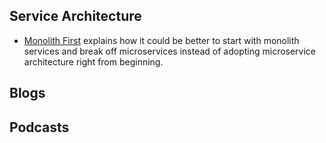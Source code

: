 ## Service Architecture

* [Monolith First](https://martinfowler.com/bliki/MonolithFirst.html) explains how it could be better to start with monolith services and break off microservices instead of adopting microservice architecture right from beginning.

## Blogs

## Podcasts
